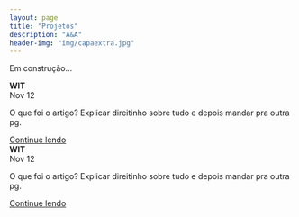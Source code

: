 ```yaml
---
layout: page
title: "Projetos"
description: "A&A"
header-img: "img/capaextra.jpg"
---
```


Em construção...


<head>
    <link href="../../dist/css/bootstrap.min.css" rel="stylesheet">
    <link href="https://fonts.googleapis.com/css?family=Playfair+Display:700,900" rel="stylesheet">
    <link href="blog.css" rel="stylesheet">
</head>

<div class="row mb-2">
    <div class="col-md-6">
        <div class="card flex-md-row mb-4 box-shadow h-md-250">
            <div class="card-body d-flex flex-column align-items-start">
                <strong class="d-inline-block mb-2 text-primary">WIT</strong>
                <div class="mb-1 text-muted">Nov 12</div>
                <p class="card-text mb-auto">O que foi o artigo? Explicar direitinho sobre tudo e depois mandar pra outra pg.</p>
                <a href="#">Continue lendo</a>
            </div>
        </div>
    </div>
     <div class="col-md-6">
        <div class="card flex-md-row mb-4 box-shadow h-md-250">
            <div class="card-body d-flex flex-column align-items-start">
                <strong class="d-inline-block mb-2 text-primary">WIT</strong>
                <div class="mb-1 text-muted">Nov 12</div>
                <p class="card-text mb-auto">O que foi o artigo? Explicar direitinho sobre tudo e depois mandar pra outra pg.</p>
                <a href="#">Continue lendo</a>
            </div>
        </div>
    </div>
</div>
